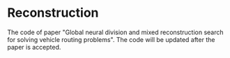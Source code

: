 # Reconstruction
The code of paper "Global neural division and mixed reconstruction search for solving vehicle routing problems". The code will be updated after the paper is accepted.
